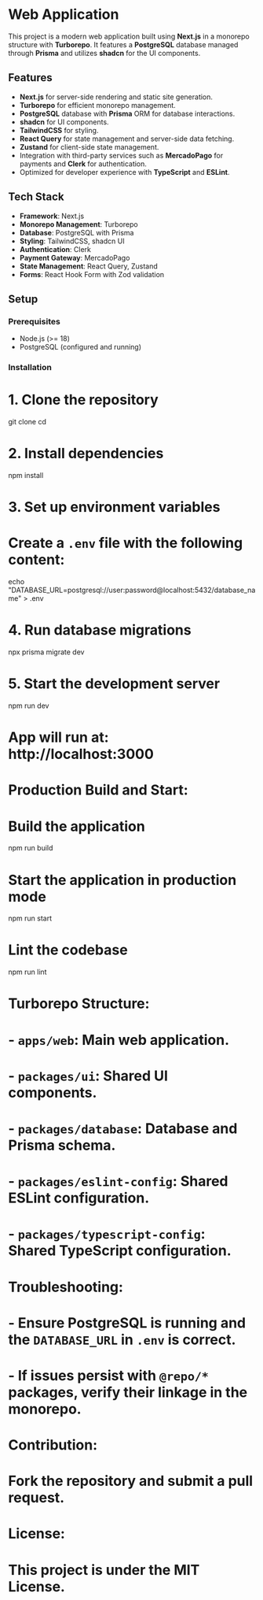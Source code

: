 # Web Application

This project is a modern web application built using **Next.js** in a monorepo structure with **Turborepo**. It features a **PostgreSQL** database managed through **Prisma** and utilizes **shadcn** for the UI components.

## Features

- **Next.js** for server-side rendering and static site generation.
- **Turborepo** for efficient monorepo management.
- **PostgreSQL** database with **Prisma** ORM for database interactions.
- **shadcn** for UI components.
- **TailwindCSS** for styling.
- **React Query** for state management and server-side data fetching.
- **Zustand** for client-side state management.
- Integration with third-party services such as **MercadoPago** for payments and **Clerk** for authentication.
- Optimized for developer experience with **TypeScript** and **ESLint**.

## Tech Stack

- **Framework**: Next.js
- **Monorepo Management**: Turborepo
- **Database**: PostgreSQL with Prisma
- **Styling**: TailwindCSS, shadcn UI
- **Authentication**: Clerk
- **Payment Gateway**: MercadoPago
- **State Management**: React Query, Zustand
- **Forms**: React Hook Form with Zod validation

## Setup

### Prerequisites
- Node.js (>= 18)
- PostgreSQL (configured and running)

### Installation

# 1. Clone the repository
git clone <repository-url>
cd <repository-root>

# 2. Install dependencies
npm install

# 3. Set up environment variables
# Create a `.env` file with the following content:
echo "DATABASE_URL=postgresql://user:password@localhost:5432/database_name" > .env

# 4. Run database migrations
npx prisma migrate dev

# 5. Start the development server
npm run dev
# App will run at: http://localhost:3000

# Production Build and Start:
# Build the application
npm run build

# Start the application in production mode
npm run start

# Lint the codebase
npm run lint

# Turborepo Structure:
# - `apps/web`: Main web application.
# - `packages/ui`: Shared UI components.
# - `packages/database`: Database and Prisma schema.
# - `packages/eslint-config`: Shared ESLint configuration.
# - `packages/typescript-config`: Shared TypeScript configuration.

# Troubleshooting:
# - Ensure PostgreSQL is running and the `DATABASE_URL` in `.env` is correct.
# - If issues persist with `@repo/*` packages, verify their linkage in the monorepo.

# Contribution:
# Fork the repository and submit a pull request.

# License:
# This project is under the MIT License.